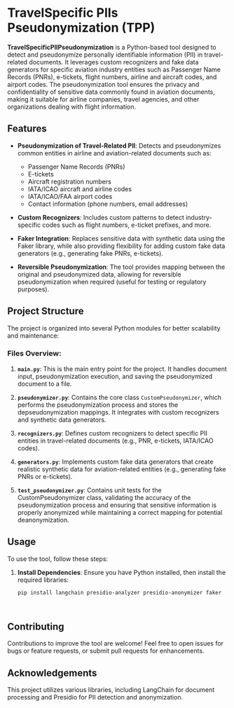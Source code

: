 # TravelSpecific PIIs Pseudonymization (TPP)

**TravelSpecificPIIPseudonymization** is a Python-based tool designed to detect and pseudonymize personally identifiable information (PII) in travel-related documents. It leverages custom recognizers and fake data generators for specific aviation industry entities such as Passenger Name Records (PNRs), e-tickets, flight numbers, airline and aircraft codes, and airport codes. The pseudonymization tool ensures the privacy and confidentiality of sensitive data commonly found in aviation documents, making it suitable for airline companies, travel agencies, and other organizations dealing with flight information.

## Features

- **Pseudonymization of Travel-Related PII**: Detects and pseudonymizes common entities in airline and aviation-related documents such as:
  - Passenger Name Records (PNRs)
  - E-tickets
  - Aircraft registration numbers
  - IATA/ICAO aircraft and airline codes
  - IATA/ICAO/FAA airport codes
  - Contact information (phone numbers, email addresses)
  
- **Custom Recognizers**: Includes custom patterns to detect industry-specific codes such as flight numbers, e-ticket prefixes, and more.

- **Faker Integration**: Replaces sensitive data with synthetic data using the Faker library, while also providing flexibility for adding custom fake data generators (e.g., generating fake PNRs, e-tickets).

- **Reversible Pseudonymization**: The tool provides mapping between the original and pseudonymized data, allowing for reversible pseudonymization when required (useful for testing or regulatory purposes).

## Project Structure

The project is organized into several Python modules for better scalability and maintenance:


### Files Overview:

1. **`main.py`**: This is the main entry point for the project. It handles document input, pseudonymization execution, and saving the pseudonymized document to a file.
   
2. **`pseudonymizer.py`**: Contains the core class `CustomPseudonymizer`, which performs the pseudonymization process and stores the depseudonymization mappings. It integrates with custom recognizers and synthetic data generators.

3. **`recognizers.py`**: Defines custom recognizers to detect specific PII entities in travel-related documents (e.g., PNR, e-tickets, IATA/ICAO codes).

4. **`generators.py`**: Implements custom fake data generators that create realistic synthetic data for aviation-related entities (e.g., generating fake PNRs or e-tickets).

5. **`test_pseudonymizer.py`**: Contains unit tests for the CustomPseudonymizer class, validating the accuracy of the pseudonymization process and ensuring that sensitive information is properly anonymized while maintaining a correct mapping for potential deanonymization.

## Usage

To use the tool, follow these steps:

1. **Install Dependencies**: Ensure you have Python installed, then install the required libraries:
   ```bash
   pip install langchain presidio-analyzer presidio-anonymizer faker
   
   
   
   
## Contributing

Contributions to improve the tool are welcome! Feel free to open issues for bugs or feature requests, or submit pull requests for enhancements.



## Acknowledgements

This project utilizes various libraries, including LangChain for document processing and Presidio for PII detection and anonymization.
